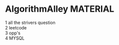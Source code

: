 # AlgorithmAlley MATERIAL 
1 all the strivers question <br>
2 leetcode<br>
3 opp's <br>
4 MYSQL <br>
